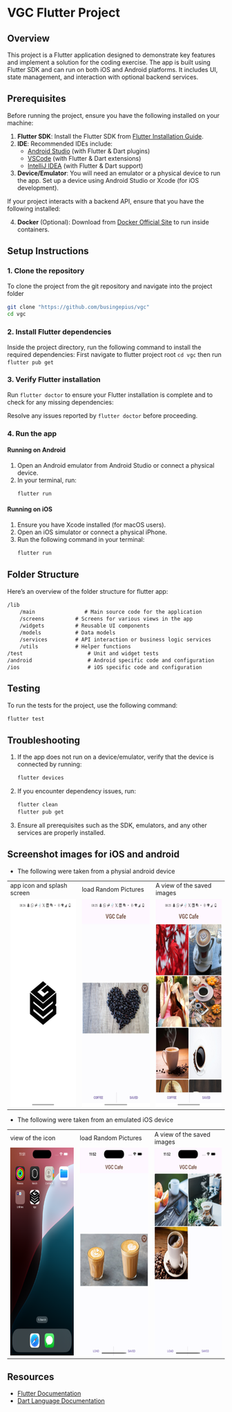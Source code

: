 # VGC Flutter Project

## Overview

This project is a Flutter application designed to demonstrate key features and implement a solution for the coding exercise. The app is built using Flutter SDK and can run on both iOS and Android platforms. It includes UI, state management, and interaction with optional backend services.

## Prerequisites

Before running the project, ensure you have the following installed on your machine:

1. **Flutter SDK**: Install the Flutter SDK from [Flutter Installation Guide](https://docs.flutter.dev/get-started/install).
2. **IDE**: Recommended IDEs include:
   - [Android Studio](https://developer.android.com/studio) (with Flutter & Dart plugins)
   - [VSCode](https://code.visualstudio.com) (with Flutter & Dart extensions)
   - [IntelliJ IDEA](https://www.jetbrains.com/idea/) (with Flutter & Dart support)
3. **Device/Emulator**: You will need an emulator or a physical device to run the app. Set up a device using Android Studio or Xcode (for iOS development).

If your project interacts with a backend API, ensure that you have the following installed:

4. **Docker** (Optional): Download from [Docker Official Site](https://docs.docker.com/get-docker/) to run inside containers.

## Setup Instructions

### 1. Clone the repository

To clone the project from the git repository and navigate into the project folder

```bash
git clone "https://github.com/busingepius/vgc"
cd vgc
```

### 2. Install Flutter dependencies

Inside the project directory, run the following command to install the required dependencies:
First navigate to flutter project root `cd vgc` then run `flutter pub get`

### 3. Verify Flutter installation

Run `flutter doctor` to ensure your Flutter installation is complete and to check for any missing dependencies:

Resolve any issues reported by `flutter doctor` before proceeding.

### 4. Run the app

#### Running on Android

1. Open an Android emulator from Android Studio or connect a physical device.
2. In your terminal, run:
   ```bash
   flutter run
   ```

#### Running on iOS

1. Ensure you have Xcode installed (for macOS users).
2. Open an iOS simulator or connect a physical iPhone.
3. Run the following command in your terminal:
   ```bash
   flutter run
   ```

## Folder Structure

Here’s an overview of the folder structure for flutter app:

```
/lib
    /main                # Main source code for the application
    /screens          # Screens for various views in the app
    /widgets          # Reusable UI components
    /models           # Data models
    /services         # API interaction or business logic services
    /utils            # Helper functions
/test                     # Unit and widget tests
/android                  # Android specific code and configuration
/ios                      # iOS specific code and configuration
```

## Testing

To run the tests for the project, use the following command:

```bash
flutter test
```

## Troubleshooting

1. If the app does not run on a device/emulator, verify that the device is connected by running:

   ```bash
   flutter devices
   ```

2. If you encounter dependency issues, run:

   ```bash
   flutter clean
   flutter pub get
   ```

3. Ensure all prerequisites such as the SDK, emulators, and any other services are properly installed.

## Screenshot images for iOS and android

- The following were taken from a physial android device
<table>
  <tr>
    <td>app icon and splash screen</td>
     <td>load Random Pictures</td>
     <td>A view of the saved images</td>
  </tr>
  <tr>
    <td><img src="./images/screenshoots/android/image_1.jpg" width=270 height=480></td>
    <td><img src="./images/screenshoots/android/image_2.jpg" width=270 height=480></td>
    <td><img src="./images/screenshoots/android/image_3.jpg" width=270 height=480></td>
  </tr>
 </table>

- The following were taken from an emulated iOS device
<table>
  <tr>
     <td>view of the icon</td>
     <td>load Random Pictures</td>
     <td>A view of the saved images</td>
  </tr>
  <tr>
    <td><img src="./images/screenshoots/ios/image_1.png" width=270 height=480></td>
    <td><img src="./images/screenshoots/ios/image_2.png" width=270 height=480></td>
    <td><img src="./images/screenshoots/ios/image_3.png" width=270 height=480></td>
  </tr>
 </table>

## Resources

- [Flutter Documentation](https://docs.flutter.dev/)
- [Dart Language Documentation](https://dart.dev/guides)
